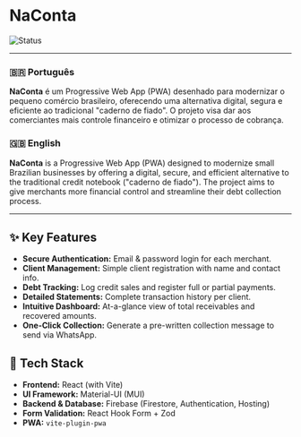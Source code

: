 # NaConta

![Status](https://img.shields.io/badge/status-work%20in%20progress-yellow)

---

### 🇧🇷 Português

**NaConta** é um Progressive Web App (PWA) desenhado para modernizar o pequeno comércio brasileiro, oferecendo uma alternativa digital, segura e eficiente ao tradicional "caderno de fiado". O projeto visa dar aos comerciantes mais controle financeiro e otimizar o processo de cobrança.

### 🇬🇧 English

**NaConta** is a Progressive Web App (PWA) designed to modernize small Brazilian businesses by offering a digital, secure, and efficient alternative to the traditional credit notebook ("caderno de fiado"). The project aims to give merchants more financial control and streamline their debt collection process.

---

## ✨ Key Features

* **Secure Authentication:** Email & password login for each merchant.
* **Client Management:** Simple client registration with name and contact info.
* **Debt Tracking:** Log credit sales and register full or partial payments.
* **Detailed Statements:** Complete transaction history per client.
* **Intuitive Dashboard:** At-a-glance view of total receivables and recovered amounts.
* **One-Click Collection:** Generate a pre-written collection message to send via WhatsApp.

## 🚀 Tech Stack

* **Frontend:** React (with Vite)
* **UI Framework:** Material-UI (MUI)
* **Backend & Database:** Firebase (Firestore, Authentication, Hosting)
* **Form Validation:** React Hook Form + Zod
* **PWA:** `vite-plugin-pwa`
